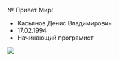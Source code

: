 № Привет Мир!
- Касьянов Денис Владимирович 
- 17.02.1994
- Начинающий програмист 


![](https://sun9-80.userapi.com/impf/c845216/v845216219/1eb3c4/AD96k7NYayU.jpg?size=768x1024&quality=96&sign=796842b74550e2951457a5905ce85f1f&type=album)